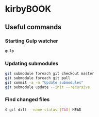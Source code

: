 # kirbyBOOK

## Useful commands

### Starting Gulp watcher

```bash
gulp
```



### Updating submodules

```bash
git submodule foreach git checkout master
git submodule foreach git pull
git commit -a -m "Update submodules"
git submodule update --init --recursive
```

### Find changed files

```bash
$ git diff --name-status [TAG] HEAD
```

